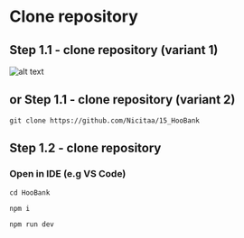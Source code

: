 # Clone repository

## Step 1.1 - clone repository (variant 1)
![alt text](https://i.imgur.com/9KSgjaN.png)
## or Step 1.1 - clone repository (variant 2)
```
git clone https://github.com/Nicitaa/15_HooBank
```
## Step 1.2 - clone repository

### Open in IDE (e.g VS Code)

```
cd HooBank
```

```
npm i
```

```
npm run dev
```